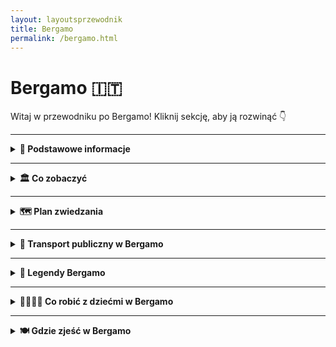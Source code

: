 ```yaml
---
layout: layoutsprzewodnik
title: Bergamo
permalink: /bergamo.html
---
```


# Bergamo 🇮🇹

Witaj w przewodniku po Bergamo! Kliknij sekcję, aby ją rozwinąć 👇

---

<details>
   <summary><strong>📌 Podstawowe informacje</strong></summary> 
  <h3>🏔️ Bergamo – miasto, które ma dwie twarze (i obie piękne)</h3> 
    <p> Bergamo to nie jest „kolejne włoskie miasteczko”. To scenariusz z filmu, który zaczyna się w średniowieczu, a kończy przy kieliszku wina. Znajdziesz tu nie jedno, a dwa miasta: <strong>Città Alta</strong> – zabytkowe, otoczone murami, gdzie czas się zatrzymał (ale cappuccino dalej kosztuje swoje), i <strong>Città Bassa</strong> – nowoczesne, tętniące życiem, z tramwajami, sklepami i pizzą na wynos. </p> 
    <p> Bergamo jest jak włoski kuzyn z północy – elegancki, z klasą, ale potrafi się zabawić. To idealna baza wypadowa: rzut beretem do Mediolanu, rzut kamykiem do jeziora Como, a samolotem – z Bergamo lata pół Europy. Bo tak, tutejsze lotnisko (Orio al Serio) to prawdziwa mekka tanich linii. Przyjeżdżasz tanio, wyjeżdżasz bogatszy w zdjęcia, kalorie i wspomnienia. </p> 
    <h3>✈️ Jak się dostać do Bergamo?</h3> 
    <ul> 
      <li><strong>Samolotem:</strong> Lotnisko <em>Orio al Serio</em> (BGY) obsługuje mnóstwo połączeń z Polski i całej Europy – Ryanair, Wizzair i reszta ekipy low-cost. Do centrum miasta dojedziesz autobusem miejskim w 15–20 minut.</li>
      <li><strong>Pociągiem:</strong> Z Mediolanu do Bergamo – szybciutko i wygodnie, około godziny jazdy. Widoki po drodze: gratis.</li> 
    </ul> 
    <h3>🚠 Bergamo górą… dosłownie!</h3> 
    <p> Bergamo to jedyne miasto, gdzie komunikacja miejska obejmuje również... kolejkę linową. <strong>Funicolare</strong> łączy dolną i górną część miasta i daje Ci bonusowy widok z góry. Albo pretekst, żeby nie wchodzić po schodach. Jedno i drugie cenne. </p> 
    <h3>🍽️ Co się je w Bergamo?</h3> 
    <p> Jeśli lubisz polentę – jesteś w raju. Jeśli nie... to się przyzwyczaisz. Bo tutaj podają ją ze wszystkim: z mięsem, z grzybami, z serem, a pewnie jakby się uprzeć, to i z lodami. Do tego lokalne wino, sery z gór i desery tak słodkie, że cukrzyca aż się uśmiecha. 
  </p> 
</details>

---

<details>
  <summary><strong>🏛️ Co zobaczyć</strong></summary>
 
   <details>
    <summary><strong>🏰 Città Alta – średniowieczna magia na wzgórzu</strong></summary>
    <p><strong>Współrzędne:</strong> <em>45.7048° N, 9.6634° E</em></p>
      <p>
    Città Alta to taka włoska kapsuła czasu: średniowieczne mury, brukowane uliczki, pachnące focaccie i staruszki w oknach, które znają historię każdej kamienicy (i każdego sąsiada). To właśnie tu bije serce starego Bergamo – choć w praktyce bije nieco wolniej, bo wszyscy się zatrzymują, żeby zrobić zdjęcie, zjeść gelato albo westchnąć „mamooo, jakie to ładne”.
  </p>

  <p>
    Można tam dotrzeć pieszo – jeśli lubisz wyzwania, pot i satysfakcję – albo wjechać słynną <strong>kolejką Funicolare</strong>, co jest wersją deluxe dla turystów i ludzi, którzy już dziś zrobili 4000 kroków. Sam przejazd to osobna atrakcja: wagonik skrzypi, ale dzielnie wspina się pod górę, jakby wiedział, że wozi ludzi do bajki.
  </p>

  <p>
    Na miejscu znajdziesz wszystko, co włoskie dusze lubią najbardziej: <strong>Piazza Vecchia</strong>, czyli główny plac pełen kawiarenek i architektonicznej poezji, <strong>bazylikę Santa Maria Maggiore</strong>, która wygląda jakby ktoś rozrzucił w niej brokat i sztukaterię bez ograniczeń, a także <strong>Kaplicę Colleoniego</strong> – marmurowe marzenie egocentrycznego kondotiera (ale przyznajmy, gust miał świetny).
  </p>

  <p>
    Jeśli chcesz poczuć się jak w filmie, weź espresso, usiądź na ławce i słuchaj dźwięków miasta: dzieci biegających po placu, przewodników opowiadających niestworzone historie i turystów próbujących wymówić „Colleoni” bez śmiechu. A potem zgub się w wąskich uliczkach, bo właśnie tam – za rogiem z suszącym się praniem – kryje się prawdziwy klimat Bergamo.
  </p>

  <p>
    <strong>Wskazówka prosto z serca (i żołądka):</strong> nie opuszczaj Città Alta bez spróbowania <em>polenty z mięsnym sosem</em>. W miejscowej wersji jest tak dobra, że możesz na chwilę zapomnieć, jak się mówi „gluten”.
  </p>
    <ul>
      <li><strong>Wstęp:</strong> Spacer darmowy. Widoki – bezcenne.</li>
    </ul>
  </details>

  <details>
    <summary><strong>⛪ Piazza Vecchia i Bazylika Santa Maria Maggiore – serce i dusza miasta</strong></summary>
    <p><strong>Współrzędne:</strong> <em>45.7038° N, 9.6628° E</em></p>
    
   <p>
    Gdyby place miały osobowość, <strong>Piazza Vecchia</strong> byłby starszym dżentelmenem w garniturze z epoki – z filiżanką espresso w jednej ręce i gazetą w drugiej. To serce Città Alta i obowiązkowy przystanek dla każdego turysty, który choć raz powiedział "kocham włoską architekturę", nie odróżniając renesansu od ricotty.
  </p>

  <p>
    Plac otoczony jest perełkami – w tym <em>Palazzo della Ragione</em>, średniowiecznym ratuszem, i wieżą Torre Civica, z której dzwony przypominają mieszkańcom, że czas mija (i że kawa stygnie). Na środku placu stoi fontanna Contarinich, przy której codziennie robione są tysiące zdjęć, z czego połowa to selfie z miną „Właśnie znalazłem się w katalogu UNESCO”.
  </p>

  <p>
    Idealne miejsce na chwilę kontemplacji, kawę za 4 euro i podsłuchiwanie przewodników tłumaczących, dlaczego ten plac „łączy ducha republikańskiego z architektoniczną czystością”. A Ty po prostu usiądź, zjedz rogalika i udawaj, że rozumiesz.
  </p>

 <p>
    Bazylika wygląda jak skromna sąsiadka Kaplicy Colleoniego, ale tylko dopóki nie wejdziesz do środka. A żeby było śmieszniej – wejście nie jest przez główne drzwi (bo po co byłoby łatwo), tylko z boku. Takie włoskie „szukaj, a znajdziesz” w wersji sakralnej.
  </p>

  <p>
    Wnętrze to czysta barokowa ekstaza. Freski, złote stiuki, rzeźby i misternie rzeźbione drewniane stalle – czyli siedziska, na których chórzyści udają, że nie śpią. Tu naprawdę nie wiadomo, gdzie patrzeć – wszystko krzyczy „ZACHWYĆ SIĘ MNĄ”, a Ty, człowieku, tylko mrugasz oczami i próbujesz nie upuścić szczęki.
  </p>

  <p>
    Bazylika powstała w podzięce za ocalenie miasta od zarazy. A patrząc na ten przepych, można podejrzewać, że miasto chciało podziękować naprawdę konkretnie. Co ciekawe, to właśnie tu pochowany jest Donizetti – tak, ten od oper. Gdyby dziś żył, pewnie nagrałby TikToka z wnętrza.
  </p>
    <ul>
      <li><strong>Wstęp:</strong> Bazylika – darmowy (darowizny mile widziane, nawet w drobniakach).</li>
    </ul>
  </details>

  <details>
    <summary><strong>🧱 Mury weneckie – UNESCO z widokiem</strong></summary>
    <p><strong>Współrzędne:</strong> <em>45.7043° N, 9.6645° E</em></p>
    idna robota i darmowy taras widokowy</h2>

  <p>
    Gdyby te mury umiały mówić, pewnie westchnęłyby: „Znowu turyści z aparatem…”. Ale nie narzekają, bo od XVI wieku stoją jak stały – dumne, kamienne i wpisane na listę UNESCO (czyli międzynarodowy certyfikat „wow, ale fajne”). <strong>Mury Weneckie</strong> otaczają całą Città Alta i mają ponad 6 kilometrów długości. Idealne na spacer, randkę lub szybki detoks po tiramisu.
  </p>

  <p>
    Zbudowane zostały przez Wenecjan – nie z miłości do Bergamo, ale z miłości do strategii wojskowej. Miały chronić miasto przed wrogami, no i chyba się udało, bo dziś jedynym zagrożeniem są turyści z kijkami do selfie i gołębie, które nie mają respektu przed zabytkami.
  </p>

  <p>
    Co tu robić? Spacerować! Widoki są spektakularne: z jednej strony panorama Doliny Padu i nowoczesnej części Bergamo, z drugiej – średniowieczne dachy i wieże Città Alta. Idealne miejsce na zdjęcia w stylu „spontaniczne, ale stylizowane”. A jak już się zmęczysz, znajdziesz ławkę z widokiem i zadumasz się nad sensem życia (albo nad tym, gdzie zjeść kolację).
  </p>

  <p>
    <strong>Pro tip:</strong> przy zachodzie słońca mury zamieniają się w romantyczny bulwar, który działa lepiej niż aplikacje randkowe. Jeśli tu nie padnie „kocham cię”, to chyba tylko dlatego, że ktoś zagapił się na widok.
  </p>
    <ul>
      <li><strong>Wstęp:</strong> Bezpłatnie – idealne miejsce na spacer i selfie z historią w tle.</li>
    </ul>
  </details>

  <details>
    <summary><strong>🏞️ Parco della Rocca – twierdza z zieloną duszą</strong></summary>
    <p><strong>Współrzędne:</strong> <em>45.7052° N, 9.6648° E</em></p>
    <p>
      Jeśli chcesz połączyć zieleń, historię i widok, który wywołuje efekt "wow" – to jesteś w dobrym miejscu. Rocca to dawna forteca z XIV wieku, dziś otoczona parkiem. Można wejść na wieżę i spojrzeć na miasto z lotu ptaka (albo drona). Idealne miejsce na piknik lub ucieczkę od tłumu turystów.
    </p>
    <ul>
      <li><strong>Wstęp:</strong> Park za darmo, wejście na wieżę – ok. 3€</li>
    </ul>
  </details>

  <details>
    <summary><strong>🖼️ Accademia Carrara – dla fanów sztuki i ram złoconych</strong></summary>
    <p><strong>Współrzędne:</strong> <em>45.7070° N, 9.6750° E</em></p>
    <p>
      Galeria sztuki, która może nie jest tak znana jak Uffizi, ale zawstydza niejedne europejskie muzea. Botticelli, Raffaello, Bellini i inni klasycy zawieszeni na ścianach w pięknych salach. Nawet jeśli nie jesteś fanem malarstwa – tu docenisz ciszę, klimat i... klimatyzację.
    </p>
    <ul>
      <li><strong>Wstęp:</strong> 10€ normalny</li>
    </ul>
  </details>
  
 <details>
    <summary><strong>🪦 Cappella Colleoni – grobowiec na bogato</strong></summary>
    <p><strong>Współrzędne:</strong> 45.7036, 9.6619</p>
      <p>
    Kiedy Bartolomeo Colleoni – kondotier, wojownik i mistrz autopromocji – postanowił zbudować sobie grobowiec, nie poszedł w minimalizm. Zamiast prostego nagrobka, zamówił <strong>kaplicę z marmuru, złota i dumy</strong>, wciśniętą z gracją pomiędzy bazylikę a ratusz. Efekt? Jeden z najbardziej ekstrawaganckich grobowców renesansu – bo przecież jak już umierać, to z klasą.
  </p>

  <p>
    Fasada kaplicy to czysta poezja z różowego i białego marmuru, pełna kolumn, rzeźb i ornamentów – wygląda trochę jak deser lodowy dla architektów. Wnętrze? Nie mniej efektowne – z freskami, które bardziej przypominają pałac niż miejsce wiecznego spoczynku.
  </p>

  <p>
    I teraz najlepsze: <strong>herb Colleoniego</strong> przedstawia... trzy kule. I tak, legenda głosi, że były to jego... „klejnoty”. Znajdziesz je wszędzie – na fasadzie, na posadzce, w herbach. Jeśli więc zobaczysz trzy kule obok siebie – to nie symbol olimpijski. To Colleoni.
  </p>

  <p>
    Dla Włochów to ważne miejsce kultu sztuki. Dla turystów – najlepszy przykład, jak z pompy zrobić arcydzieło. Dla Ciebie – obowiązkowy punkt programu i idealne tło do żartobliwego selfie w stylu "To też bym sobie zrobił, gdybym miał armię i renesans".
  </p>
 </details>

  <details>
    <summary><strong>🏛️ GAMeC – nowoczesność w kontrze do renesansu</strong></summary>
    <p><strong>Współrzędne:</strong> <em>45.7072° N, 9.6745° E</em></p>
    <p>
      Bergamo nie żyje tylko przeszłością! Tuż obok Carrary znajduje się <strong>Galleria d'Arte Moderna e Contemporanea</strong> – czyli GAMeC. Instalacje, performance’y, wideoart – to galeria, która mówi: „Zatrzymaj się i pomyśl”. Albo przynajmniej: „Zatrzymaj się i zdziw się”.
    </p>
    <ul>
      <li><strong>Wstęp:</strong> 7€ normalny</li>
    </ul>
  </details>
   
<details>
  <summary><strong>🕵️ Sekretne miejsca Bergamo</strong></summary>

<details>
    <summary><strong> 🪑 Sekretna ławeczka z widokiem</strong></summary>
  <p><strong>Współrzędne:</strong> 45.7030, 9.6645</p>

  <p>
    Jeśli Bergamo było grą w chowanego, to <strong>sekretna ławeczka z widokiem</strong> byłaby jednym z najbardziej skrywanych skarbów. Ukryta w jednym z zakamarków Città Alta, tuż przy starych murach, wygląda jak zwykła ławka – ale po chwili odpoczynku zaczynasz się zastanawiać, dlaczego jeszcze nikt nie napisał o niej książki. I to najlepiej z serii „W poszukiwaniu perfekcyjnego widoku”.
  </p>

  <p>
    Po pierwsze: widok. Mimo że na pierwszy rzut oka może wyglądać jak zwykły kącik z widokiem na dolinę, zaraz odkrywasz, że na horyzoncie widać całą panoramę Bergamo, z jeziorem Iseo w tle. Idealne na chwile, kiedy potrzebujesz oddechu po tym, jak przeszedłeś wszystkie turystyczne „must-see”. Możesz patrzeć na to przez godzinę, a wciąż nie być pewnym, czy jesteś w raju, czy po prostu świetnie spędzasz czas.
  </p>

  <p>
    A teraz najważniejsze: <strong>ta ławeczka nie jest łatwa do znalezienia</strong>. To nie jest miejsce, które ktoś wskaże Ci w przewodniku turystycznym. Musisz nieco zbłądzić, pomylić drogę, a potem pozwolić swojemu instynktowi turysty (czyli... byle jak się zgubić i nie panikować) doprowadzić cię do celu. Wówczas, jeśli masz szczęście, usiądziesz na tej ławce, patrząc na świat, który spowalnia, jakby chciał powiedzieć: „Nie martw się, tu nie ma pośpiechu”.
  </p>

  <p>
    Jeśli chcesz uciec od tłumów i poczuć się, jakbyś odkrył Bergamo na nowo, ta ławeczka jest dla Ciebie. W razie potrzeby włącz styl retro i poczuj się jak bohater w starym filmie – "Człowiek, który znalazł najpiękniejsze miejsce w Bergamo".
  </p>

</details>

  <details>
    <summary><strong>🪞 Vicolo della Neve – Ulica Ciszy i Cieni</strong></summary>
    <p><strong>Współrzędne:</strong> <em>45.7041° N, 9.6639° E</em></p>
    <p>
      Ta wąska uliczka w Città Alta to jak teleport do innego czasu. Cisza, stare mury, lekkie zawinięcie drogi i światło wpadające pod dziwnym kątem. Spacer nią wczesnym rankiem daje wrażenie, że zaraz zza rogu wyskoczy mnich albo renesansowy poeta. Albo duch. Ale spokojny!
    </p>
  </details>

  <details>
    <summary><strong>🔔 Torre del Gombito – wieża, której nikt nie szuka… a szkoda</strong></summary>
    <p><strong>Współrzędne:</strong> <em>45.7046° N, 9.6642° E</em></p>
    <p>
      W centrum Città Alta stoi średniowieczna wieża, którą mijają wszyscy – ale mało kto na nią wchodzi. A szkoda! Latem można się na nią wdrapać (po wcześniejszej rezerwacji) i zobaczyć panoramę miasta z zupełnie innej perspektywy. W gratisie dostajesz mięśnie nóg i brak tłumów.
    </p>
  </details>

  <details>
    <summary><strong>🌳 Scaletta dello Scorlazzone – schody donikąd (a jednak gdzieś)</strong></summary>
    <p><strong>Współrzędne:</strong> <em>45.7028° N, 9.6621° E</em></p>
    <p>
      Urocze, kamienne schody łączące Città Alta z niższym miastem. Prawie nikt ich nie zna, więc masz duże szanse być tam sam. Po drodze – dzikie ogrody, mury, i widoki idealne na melancholijny spacer z muzyką filmową w słuchawkach. Ewentualnie pizzą w ręku. Bo czemu nie.
    </p>
  </details>

  <details>
    <summary><strong>🕳️ Il Lavatoio – średniowieczna pralnia</strong></summary>
    <p><strong>Współrzędne:</strong> <em>45.7040° N, 9.6625° E</em></p>
    <p>
      Tu kiedyś kobiety prały ubrania i plotkowały o całym mieście. Dziś to spokojna altanka z wodą, ukryta przy Piazza Mercato delle Scarpe. Świetne miejsce na chwilę wytchnienia, zdjęcie w stylu „mniej znane perełki” i pogadankę o historii z kimś lokalnym (albo samym sobą).
    </p>
  </details>

  <details>
    <summary><strong>🏺 Museo Donizettiano – dla fanów muzycznych duchów</strong></summary>
    <p><strong>Współrzędne:</strong> <em>45.7053° N, 9.6649° E</em></p>
    <p>
      Gaetano Donizetti, słynny kompozytor operowy, urodził się w Bergamo. I chociaż jego muzeum to nie gigantyczna atrakcja, to właśnie dzięki temu jest idealnym sekretnym miejscem. Stare nuty, instrumenty, listy, biografia jak z filmu. W sam raz na chwilę ciszy i muzycznej refleksji.
    </p>
    <ul>
      <li><strong>Wstęp:</strong> 5€</li>
    </ul>
  </details>

</details>
</details>



---

<details>
  <summary><strong>🗺️ Plan zwiedzania</strong></summary>

  <details>
  <summary><strong>📅 Plan zwiedzania Bergamo – 1 dzień</strong></summary>

  <p><em>Masz tylko jeden dzień? Spokojnie. Bergamo da się pokochać od pierwszego kroku – szczególnie, jeśli krok prowadzi po brukowanych uliczkach Città Alta i kończy się widokiem z górskiej twierdzy.</em></p>

  <h3>🥐 Poranek – klasyka w Città Alta</h3>
  <ul>
    <li><strong>Start: Funicolare z dolnego miasta (Città Bassa)</strong> – pierwszy punkt programu to... kolejka linowa! Wjeżdżasz z gwarnego centrum na wzgórze Città Alta – czyli do serca średniowiecznego Bergamo. Widoki już teraz robią wrażenie.</li>
    <li><strong>Piazza Vecchia</strong> – centralny plac górnego miasta. Tu znajdziesz kawę, croissanta i atmosferę jak z filmu kostiumowego. Po lewej – fontanna Contarinich, po prawej – wieża Torre Civica. W środku? Ty z aparatem i espresso.</li>
    <li><strong>Santa Maria Maggiore & Cappella Colleoni</strong> – barokowo-romańskie arcydzieła. Rzeźby, freski i złoto. Dużo złota. A jeśli trafisz na grę organową – masz szczęście jak w lotto.</li>
  </ul>

  <h3>🏰 Przedpołudnie – widoki, mury i spacer wśród historii</h3>
  <ul>
    <li><strong>Torre del Gombito</strong> – średniowieczna wieża, przy której można złapać lokalną legendę i... schować się przed turystami. Uwaga: czasem otwarta do wspinaczki!</li>
    <li><strong>Spacer wzdłuż murów (Le Mura Veneziane)</strong> – wpisane na listę UNESCO mury obronne, z których roztacza się bajkowa panorama dolnego miasta i Alp. Idealne miejsce na selfie z wiaterkiem we włosach.</li>
    <li><strong>Castello di San Vigilio</strong> – jeśli masz jeszcze siły (i dobre buty), wejdź lub wjedź kolejką na wzgórze. Ruiny zamku, widoki aż po Mediolanie i... odrobina legendy o duchu króla Teodoryka gratis.</li>
  </ul>

  <h3>🍝 Obiad – smakuj lokalnie!</h3>
  <p>
    Bergamo to stolica <strong>casoncelli</strong> – lokalnych pierożków z mięsem, masłem i szałwią. Zatrzymaj się w jednej z restauracji w Città Alta (np. <em>La Tana</em> albo <em>Trattoria Tre Torri</em>) i pozwól sobie na dłuższą przerwę. A po obiedzie – <strong>polenta e osei</strong>, czyli słodki deser, który wygląda jak ptaszek na żółtym cieście.
  </p>

  <h3>🖼️ Popołudnie – sztuka, zakamarki i chill</h3>
  <ul>
    <li><strong>Accademia Carrara</strong> (dla fanów sztuki) – jedno z najlepszych muzeów malarstwa we Włoszech, z dziełami Botticellego, Belliniego i nie tylko.</li>
    <li><strong>Via Colleoni</strong> – główny deptak górnego miasta. Kawiarnie, lodziarnie, małe sklepiki – i dźwięk kroków na kamieniu.</li>
    <li><strong>Mała dygresja: Gelato!</strong> – obowiązkowo spróbuj lodów z <em>La Marianna</em> – to tu podobno powstały lody stracciatella.</li>
  </ul>

  <h3>🌇 Wieczór – Bergamo jak z bajki</h3>
  <ul>
    <li><strong>Kolacja z widokiem</strong> – zarezerwuj stolik w restauracji z tarasem (np. <em>Ristorante Da Mimmo</em>) i delektuj się widokiem Città Bassa przy winie i ostatnim kęsie casoncelli.</li>
    <li><strong>Powrót funicolare</strong> – po zmroku kolejka zjeżdża z górskiego miasta jak wehikuł czasu. Światła miasta poniżej, światło księżyca nad głową. Idealne zakończenie idealnego dnia.</li>
  </ul>

  <p><em>1 dzień w Bergamo? Starczy, by się zakochać. Ale zostawi Cię z myślą: „muszę tu wrócić”.</em></p>
</details>
</details>

---

<details>
  <summary><strong>🚌 Transport publiczny w Bergamo</strong></summary>
  <p>
    Transport publiczny w Bergamo to jak szwajcarski zegarek… tylko włoski. Czyli działa dobrze, ale z nutką temperamentu. Miasto jest kompaktowe, więc większość rzeczy da się zrobić pieszo – ale jeśli chcesz zaoszczędzić siły (albo zobaczyć więcej), skorzystaj z lokalnych autobusów i kolejki górskiej.
  </p>

  <h3>🚍 Autobusy – ATB rządzi (i wozi)</h3>
  <p>
    Miejski przewoźnik ATB obsługuje większość linii w Bergamo – zarówno w Città Bassa (dolnym mieście), jak i górnym. Autobusy są nowoczesne, klimatyzowane i (o dziwo) dość punktualne. Dojedziesz nimi m.in. na lotnisko, do stacji kolejowej i pod samą kolejkę do Città Alta.
  </p>
  <ul>
    <li><strong>Bilet jednorazowy:</strong> 1,50€ (ważny przez 75 minut)</li>
    <li><strong>Gdzie kupić:</strong> w automatach, kioskach, aplikacji ATB Mobile</li>
  </ul>

  <h3>🚠 Funicolare – kolejka górska z charakterem</h3>
  <p>
    Ikona Bergamo! Łączy dolne miasto z Città Alta. Podróż trwa dosłownie 2 minuty, ale frajda? 100%. Przejażdżka starym wagonikiem po stromym zboczu to obowiązkowy punkt każdej wycieczki. A jeśli masz szczęście – trafisz na wagon z widokiem przez całą szybę.
  </p>
  <ul>
    <li><strong>Cena:</strong> wliczona w zwykły bilet ATB</li>
    <li><strong>Druga linia:</strong> Jest też osobna kolejka z Città Alta na wzgórze San Vigilio. Widok? Insta-ready.</li>
  </ul>

  <h3>✈️ Dojazd z lotniska Orio al Serio</h3>
  <p>
    Lotnisko Bergamo-Orio al Serio leży tylko 5 km od centrum miasta – można by dojść pieszo, ale po co? Złap autobus linii <strong>1</strong>, który jedzie do centrum i stacji kolejowej. Podróż trwa ok. 15–20 minut, a bilety kupisz w hali przylotów, automacie lub przez aplikację.
  </p>

  <h3>🧭 Wskazówki lokalne</h3>
  <ul>
    <li>Nie zapomnij skasować biletu (albo aktywować w aplikacji) – kontrolerzy mają dobre wyczucie czasu!</li>
    <li>Bilet 24-godzinny kosztuje tylko 5€, a obejmuje także obie kolejki</li>
    <li>W niedziele i wieczorami kursy są rzadsze – planuj z wyprzedzeniem</li>
  </ul>

  <p>
    Transport publiczny w Bergamo jest wygodny, estetyczny i nieprzesadnie drogi. A jazda kolejką? To taka lokalna wersja rollercoastera – tylko spokojniejsza i z lepszym widokiem.
  </p>
</details>

---

<details>
  <summary><strong>🤔 Legendy Bergamo</strong></summary>

  <h3>👑 Duch króla Teodoryka – wzgórze San Vigilio</h3>
  <p>
    Na wzgórzu San Vigilio, gdzie dziś rozciągają się ruiny średniowiecznego zamku i jeden z najpiękniejszych widoków na miasto, miejscowi opowiadają o duchu króla Teodoryka Wielkiego. Podobno nocą pojawia się tam jeździec na czarnym koniu – w milczeniu patrolujący wzgórze. Czy to legenda, czy tylko gra światła i cienia – jedno jest pewne: to idealne miejsce na tajemniczy spacer przy zachodzie słońca.
  </p>

  <h3>🪙 Cudowna moneta św. Grzegorza – plac przy kościele San Michele al Pozzo Bianco</h3>
  <p>
    W czasach zarazy jeden z zakonników, św. Grzegorz, wrzucił do misy z jałmużną srebrną monetę, która każdego dnia się odnawiała. Miejsce, gdzie miał rzekomo przebywać, to okolice <strong>kościoła San Michele al Pozzo Bianco</strong> – znanego z wyjątkowych fresków i mistycznej atmosfery. Mówi się, że kto znajdzie tam monetę, będzie miał szczęście przez cały rok.
  </p>

  <h3>🦅 Orzeł z herbu miasta – Porta San Giacomo</h3>
  <p>
    Herb Bergamo przedstawia złotego orła – a jego legenda związana jest z bramą <strong>Porta San Giacomo</strong>. Według opowieści, właśnie nad tą bramą orzeł krążył przez trzy dni, zanim zniknął w chmurach. Znak uznano za boską ochronę nad miastem, a Porta San Giacomo do dziś zachowała wyjątkowy, niemal magiczny charakter – szczególnie po zmroku.
  </p>
  
  <h3>🌕 Tajemnicze źródło pod Torre del Gombito</h3>
  <p>
    Tuż obok wieży <strong>Torre del Gombito</strong> w sercu Città Alta (górnego miasta) znajduje się niepozorne przejście prowadzące do starego źródła. Mówi się, że woda z niego miała kiedyś właściwości uzdrawiające – a kto pił z niego po północy, ten miał śnić prorocze sny. Dziś dostęp jest ograniczony, ale niektórzy nadal próbują dostać się tam... dla klimatu i nuty magii.
  </p>

  <p><em>Bergamo skrywa swoje sekrety w zaułkach, bramach i starych murach. Jeśli chcesz naprawdę poznać duszę miasta – daj się poprowadzić legendom i opowieściom. A może sam odkryjesz kolejną?</em></p>
</details>

---

<details>
  <summary><strong>👨‍👩‍👧‍👦 Co robić z dziećmi w Bergamo</strong></summary>

  <p><em>Bergamo z dziećmi? Tak! To nie tylko kościoły i renesansowe malowidła – miasto (i okolica) oferuje też sporo atrakcji dla młodszych turystów. A Ty w końcu odpoczniesz – przynajmniej przez 15 minut.</em></p>

  <h3>🚠 Funicolare – kolejka linowa = radość gwarantowana</h3>
  <p>Dla dzieci to atrakcja sama w sobie. Wjeżdżając z dolnego miasta do Città Alta, maluchy czują się jak w parku rozrywki – a Ty zyskujesz parę chwil ciszy i piękne widoki. Działa też druga linia – z Città Alta na San Vigilio!</p>

  <h3>🏰 Castello di San Vigilio – zamek z widokiem (i tunelem!)</h3>
  <p>Ruiny zamku, ścieżki wśród drzew, tajemnicze korytarze i miejsce na piknik. Dzieci mogą bawić się w rycerzy, a dorośli podziwiać panoramę Bergamo i okolic. I tak – wózek lepiej zostawić na dole.</p>

  <h3>🐄 Parco Faunistico Le Cornelle (ok. 20 min autem)</h3>
  <p>Zoo pod Bergamo, które wygląda jak mini safari. Znajdziesz tu żyrafy, zebry, flamingi, tygrysy, a nawet panda czerwoną. Przestrzeń, plac zabaw i miejsce na piknik. Idealne na pół dnia. Dojazd autobusem z przesiadką albo autem.</p>

  <h3>🌳 Parco della Trucca – zielona przestrzeń w mieście</h3>
  <p>Jeśli dzieci mają dosyć kamieni i katedr – tu znajdziesz duży park z alejkami, placem zabaw i jeziorkiem. Można biegać, jeździć na hulajnodze, puszczać kaczki i... zjeść lody. Czyli: odpoczynek na 5+.</p>

  <h3>🧺 Piknik na murach (Le Mura Veneziane)</h3>
  <p>Zabierz przekąski, kocyk i znajdź spokojny zakątek przy murach otaczających Città Alta. Widoki cudne, trawa miękka, dzieci zajęte. Ty możesz na chwilę przymknąć oko – tylko nie oddychaj za głośno, bo usłyszą i przybiegną!</p>

  <h3>🍦 Gelato w La Marianna – lody z historią</h3>
  <p>To tu powstała legendarna stracciatella. Czy dzieci docenią historię? Nie. Ale zjedzą wszystko – i poproszą o dokładkę. A Ty też się skusisz, bo nie wypada nie spróbować lodów z rodowodem.</p>

  <p><em>Bergamo z dziećmi to przygoda pełna kolejek, lodów, zamków i... świętego spokoju (czasami). A jeśli będzie deszcz – zawsze zostaje pizzeria i rysowanie pizzą po talerzu!</em></p>

</details>


---


<details>
  <summary><strong>🍽️ Gdzie zjeść w Bergamo</strong></summary>

  <p><em>Bergamo to nie tylko eleganckie trattorie, ale też tanie perełki, które karmią lepiej niż babcia w święta. Chcesz zjeść dobrze, lokalnie i nie wydać fortuny? Da się zrobić!</em></p>

  <h3>🍕 <strong>Da Mimmo</strong> – pizza z widokiem</h3>
  <p>W Città Alta. Pizza pieczona na cienkim cieście, klasyka wśród mieszkańców i turystów. Taras z widokiem gratis.</p>

  <h3>🍷 <strong>Il Circolino</strong> – lokalna dusza Bergamo</h3>
  <p>Lokal prowadzony przez społeczność – taniej, smaczniej i z sercem. Ogródek, klimat, dobre jedzenie.</p>

  <h3>🍋 <strong>La Marianna</strong> – lody prosto z legendy</h3>
  <p>Tu wymyślono lody stracciatella. Świetne miejsce na słodką przerwę, ale mają też dobre risotto i makarony.</p>

  <h3>🥪 <strong>PolentOne</strong> – street food po góralsku</h3>
  <p>Polenta na wynos w każdej formie – z gorgonzolą, z ragù, z grzybami. Tanio, sycąco, lokalnie. I zaskakująco dobre!</p>

  <h3>🍞 <strong>Panificio Tresoldi</strong> – pieczywo i focaccia za grosze</h3>
  <p>Mini piekarnia z gorącymi pizzettami, focaccią i słodkościami. Idealne na budżetowy piknik z widokiem.</p>

  <h3>🍔 <strong>Rustico</strong> – panini i burgery z włoskim twistem</h3>
  <p>Mała knajpka, w której dostaniesz świeże buły z lokalnymi dodatkami – pancetta, ser, rukola. Tanie i dobre!</p>

  <h3>🥗 <strong>Bar Il Circolino – lunch bar w Città Alta</strong></h3>
  <p>Menu dnia z pierwszym i drugim daniem za niewielkie pieniądze. Często jedzą tu lokalsi i pracownicy okolicy.</p>

  <h3>🍕 <strong>Pizzeria Capri</strong> – pizza dla każdego</h3>
  <p>Niepozorna pizzeria z klasykami włoskiego street foodu. Margherita smakuje tu jak we włoskim filmie, tylko taniej.</p>

  <p><em>Bergamo wie, jak nakarmić dobrze i tanio. I za to je kochamy!</em></p>
</details>

